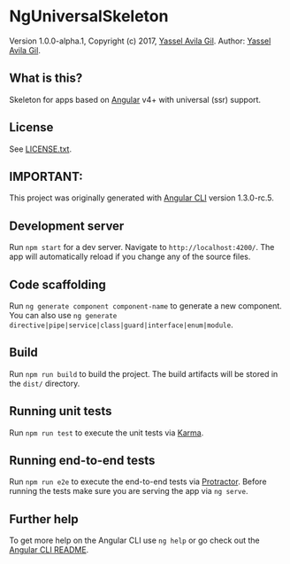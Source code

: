 NgUniversalSkeleton
=====

Version 1.0.0-alpha.1, Copyright (c) 2017, [Yassel Avila Gil](http://yasselavila.com).
Author: [Yassel Avila Gil](mailto:yassel.avila@gmail.com).

## What is this?

Skeleton for apps based on [Angular](http://angular.io/) v4+ with universal (ssr) support.

## License

See [LICENSE.txt](./LICENSE.txt).

## IMPORTANT:

This project was originally generated with [Angular CLI](https://github.com/angular/angular-cli) version 1.3.0-rc.5.

## Development server

Run `npm start` for a dev server. Navigate to `http://localhost:4200/`. The app will automatically reload if you change any of the source files.

## Code scaffolding

Run `ng generate component component-name` to generate a new component. You can also use `ng generate directive|pipe|service|class|guard|interface|enum|module`.

## Build

Run `npm run build` to build the project. The build artifacts will be stored in the `dist/` directory.

## Running unit tests

Run `npm run test` to execute the unit tests via [Karma](https://karma-runner.github.io).

## Running end-to-end tests

Run `npm run e2e` to execute the end-to-end tests via [Protractor](http://www.protractortest.org/).
Before running the tests make sure you are serving the app via `ng serve`.

## Further help

To get more help on the Angular CLI use `ng help` or go check out the [Angular CLI README](https://github.com/angular/angular-cli/blob/master/README.md).
